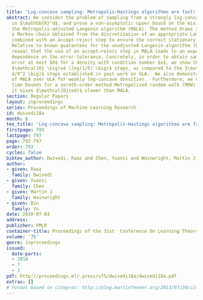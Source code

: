 ```yaml
---
title: 'Log-concave sampling: Metropolis-Hastings algorithms are fast!'
abstract: We consider the problem of sampling from a strongly log-concave density
  in $\mathbb{R}^d$, and prove a non-asymptotic upper bound on the mixing time of
  the Metropolis-adjusted Langevin algorithm (MALA). The method draws samples by running
  a Markov chain obtained from the discretization of an appropriate Langevin diffusion,
  combined with an accept-reject step to ensure the correct stationary distribution.
  Relative to known guarantees for the unadjusted Langevin algorithm (ULA), our bounds
  reveal that the use of an accept-reject step in MALA leads to an exponentially improved
  dependence on the error-tolerance. Concretely, in order to obtain samples with TV
  error at most $δ$ for a density with condition number $κ$, we show that MALA requires
  $\mathcal{O} \big(κd \log(1/δ) \big)$ steps, as compared to the $\mathcal{O} \big(κ^2
  d/δ^2 \big)$ steps established in past work on ULA.  We also demonstrate the gains
  of MALA over ULA for weakly log-concave densities.  Furthermore, we derive mixing
  time bounds for a zeroth-order method Metropolized random walk (MRW) and show that
  it mixes $\mathcal{O}(κd)$ slower than MALA.
section: Regular Papers
layout: inproceedings
series: Proceedings of Machine Learning Research
id: dwivedi18a
month: 0
tex_title: 'Log-concave sampling: Metropolis-Hastings algorithms are fast!'
firstpage: 793
lastpage: 797
page: 793-797
order: 793
cycles: false
bibtex_author: Dwivedi, Raaz and Chen, Yuansi and Wainwright, Martin J and Yu, Bin
author:
- given: Raaz
  family: Dwivedi
- given: Yuansi
  family: Chen
- given: Martin J
  family: Wainwright
- given: Bin
  family: Yu
date: 2018-07-03
address: 
publisher: PMLR
container-title: Proceedings of the 31st  Conference On Learning Theory
volume: '75'
genre: inproceedings
issued:
  date-parts:
  - 2018
  - 7
  - 3
pdf: http://proceedings.mlr.press/v75/dwivedi18a/dwivedi18a.pdf
extras: []
# Format based on citeproc: http://blog.martinfenner.org/2013/07/30/citeproc-yaml-for-bibliographies/
---
```

